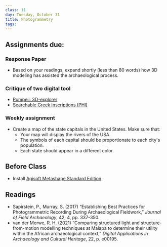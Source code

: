 ```yaml
---
class: 11
day: Tuesday, October 31
title: Photogrammetry
tags: 
---
```


## Assignments due:

### Response Paper
- Based on your readings, expand shortly (less than 80 words) how 3D modeling has assisted the archaeological process.

### Critique of two digital tool
- [Pompeii: 3D-explorer](https://www.cyark.org/projects/pompeii/3D-Explorer)
- [Searchable Greek Inscriptions (PHI)](https://epigraphy.packhum.org/)

### Weekly assignment
- Create a map of the state capitals in the United States. Make sure that:
  - Your map will display the rivers of the USA.
  - The symbols of each capital should be proportionate to each city's population.
  - Each state should appear in a different color.

## Before Class 
- Install [Agisoft Metashape Standard Edition](https://www.agisoft.com/downloads/installer/). 

## Readings 
- Sapirstein, P., Murray, S. (2017) “Establishing Best Practices for Photogrammetric Recording During Archaeological Fieldwork,” _Journal of Field Archaeology_, 42; 4, pp. 337-350. 
- van der Merwe, R. H. (2021) “Comparing structured light and structure-from-motion modelling techniques at Malapa to determine their utility within the African archaeological context,” _Digital Applications in Archaeology and Cultural Heritage_, 22, p. e00195.
